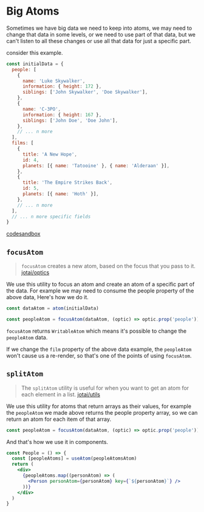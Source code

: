 # Big Atoms

Sometimes we have big data we need to keep into atoms, we may need to change that data in some levels, or we need to use part of that data, but we can't listen to all these changes or use all that data for just a specific part.

consider this example.

```jsx
const initialData = {
  people: [
    {
      name: 'Luke Skywalker',
      information: { height: 172 },
      siblings: ['John Skywalker', 'Doe Skywalker'],
    },
    {
      name: 'C-3PO',
      information: { height: 167 },
      siblings: ['John Doe', 'Doe John'],
    },
    // ... n more
  ],
  films: [
    {
      title: 'A New Hope',
      id: 4,
      planets: [{ name: 'Tatooine' }, { name: 'Alderaan' }],
    },
    {
      title: 'The Empire Strikes Back',
      id: 5,
      planets: [{ name: 'Hoth' }],
    },
    // ... n more
  ],
  // ... n more specific fields
}
```

[codesandbox](https://codesandbox.io/s/zealous-sun-f2qnl?file=/src/App.tsx)

## `focusAtom`

> `focusAtom` creates a new atom, based on the focus that you pass to it. [jotai/optics](https://github.com/pmndrs/jotai/blob/master/docs/api/optics.md#focusatom)

We use this utility to focus an atom and create an atom of a specific part of the data. For example we may need to consume the people property of the above data, Here's how we do it.

```jsx
const dataAtom = atom(initialData)

const peopleAtom = focusAtom(dataAtom, (optic) => optic.prop('people'))
```

`focusAtom` returns `WritableAtom` which means it's possible to change the `peopleAtom` data.

If we change the `film` property of the above data example, the `peopleAtom` won't cause us a re-render, so that's one of the points of using `focusAtom`.

## `splitAtom`

> The `splitAtom` utility is useful for when you want to get an atom for each element in a list. [jotai/utils](https://github.com/pmndrs/jotai/blob/master/docs/api/utils.md#splitatom)

We use this utility for atoms that return arrays as their values, for example the `peopleAtom` we made above returns the people property array, so we can return an atom for each item of that array.

```jsx
const peopleAtom = focusAtom(dataAtom, (optic) => optic.prop('people'))
```

And that's how we use it in components.

```jsx
const People = () => {
  const [peopleAtoms] = useAtom(peopleAtomsAtom)
  return (
    <div>
      {peopleAtoms.map((personAtom) => (
        <Person personAtom={personAtom} key={`${personAtom}`} />
      ))}
    </div>
  )
}
```
